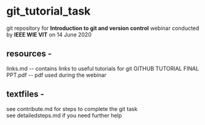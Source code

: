 # git_tutorial_task
git repository for <b>Introduction to git and version control</b> webinar conducted by <b>IEEE WIE VIT</b> on 14 June 2020</br>

## resources -
links.md -- contains links to useful tutorials for git
GITHUB TUTORIAL FINAL PPT.pdf -- pdf used during the webinar

## textfiles -
see contribute.md for steps to complete the git task<br/>
see detailedsteps.md if you need further help<br/>


